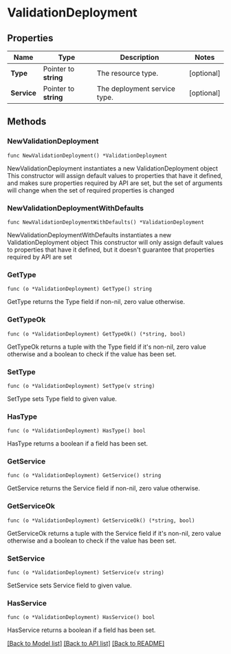 # ValidationDeployment

## Properties

Name | Type | Description | Notes
------------ | ------------- | ------------- | -------------
**Type** | Pointer to **string** | The resource type. | [optional] 
**Service** | Pointer to **string** | The deployment service type. | [optional] 

## Methods

### NewValidationDeployment

`func NewValidationDeployment() *ValidationDeployment`

NewValidationDeployment instantiates a new ValidationDeployment object
This constructor will assign default values to properties that have it defined,
and makes sure properties required by API are set, but the set of arguments
will change when the set of required properties is changed

### NewValidationDeploymentWithDefaults

`func NewValidationDeploymentWithDefaults() *ValidationDeployment`

NewValidationDeploymentWithDefaults instantiates a new ValidationDeployment object
This constructor will only assign default values to properties that have it defined,
but it doesn't guarantee that properties required by API are set

### GetType

`func (o *ValidationDeployment) GetType() string`

GetType returns the Type field if non-nil, zero value otherwise.

### GetTypeOk

`func (o *ValidationDeployment) GetTypeOk() (*string, bool)`

GetTypeOk returns a tuple with the Type field if it's non-nil, zero value otherwise
and a boolean to check if the value has been set.

### SetType

`func (o *ValidationDeployment) SetType(v string)`

SetType sets Type field to given value.

### HasType

`func (o *ValidationDeployment) HasType() bool`

HasType returns a boolean if a field has been set.

### GetService

`func (o *ValidationDeployment) GetService() string`

GetService returns the Service field if non-nil, zero value otherwise.

### GetServiceOk

`func (o *ValidationDeployment) GetServiceOk() (*string, bool)`

GetServiceOk returns a tuple with the Service field if it's non-nil, zero value otherwise
and a boolean to check if the value has been set.

### SetService

`func (o *ValidationDeployment) SetService(v string)`

SetService sets Service field to given value.

### HasService

`func (o *ValidationDeployment) HasService() bool`

HasService returns a boolean if a field has been set.


[[Back to Model list]](../README.md#documentation-for-models) [[Back to API list]](../README.md#documentation-for-api-endpoints) [[Back to README]](../README.md)



